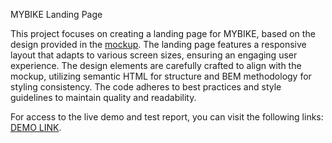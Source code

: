MYBIKE Landing Page

This project focuses on creating a landing page for MYBIKE, based on the design provided in the [mockup](https://www.figma.com/file/NZQAIydtHo5QkINyGLHNcq/BIKE-New-Version?node-id=0%3A1). The landing page features a responsive layout that adapts to various screen sizes, ensuring an engaging user experience. The design elements are carefully crafted to align with the mockup, utilizing semantic HTML for structure and BEM methodology for styling consistency. The code adheres to best practices and style guidelines to maintain quality and readability.

For access to the live demo and test report, you can visit the following links: [DEMO LINK](https://a-kuzmych.github.io/layout_catalog/).
